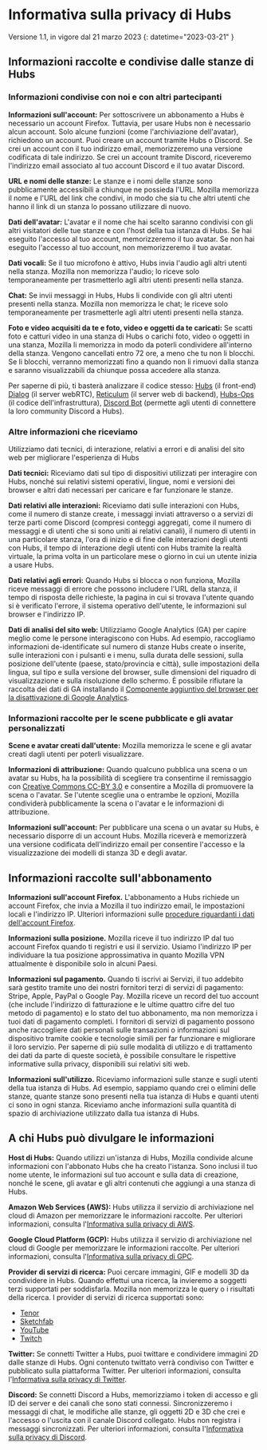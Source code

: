 ﻿# Informativa sulla privacy di Hubs
Versione 1.1, in vigore dal 21 marzo 2023
{: datetime="2023-03-21" }

## Informazioni raccolte e condivise dalle stanze di Hubs

### Informazioni condivise con noi e con altri partecipanti
__Informazioni sull'account:__ Per sottoscrivere un abbonamento a Hubs è necessario un account Firefox. Tuttavia, per usare Hubs non è necessario alcun account. Solo alcune funzioni (come l'archiviazione dell'avatar), richiedono un account. Puoi creare un account tramite Hubs o Discord. Se crei un account con il tuo indirizzo email, memorizzeremo una versione codificata di tale indirizzo. Se crei un account tramite Discord, riceveremo l'indirizzo email associato al tuo account Discord e il tuo avatar Discord.

__URL e nomi delle stanze:__ Le stanze e i nomi delle stanze sono pubblicamente accessibili a chiunque ne possieda l'URL. Mozilla memorizza il nome e l'URL del link che condivi, in modo che sia tu che altri utenti che hanno il link di un stanza lo possano utilizzare di nuovo.

__Dati dell'avatar:__ L'avatar e il nome che hai scelto saranno condivisi con gli altri visitatori delle tue stanze e con l'host della tua istanza di Hubs. Se hai eseguito l'accesso al tuo account, memorizzeremo il tuo avatar. Se non hai eseguito l'accesso al tuo account, non memorizzeremo il tuo avatar.

__Dati vocali:__ Se il tuo microfono è attivo, Hubs invia l'audio agli altri utenti nella stanza. Mozilla non memorizza l'audio; lo riceve solo temporaneamente per trasmetterlo agli altri utenti presenti nella stanza.

__Chat:__ Se invii messaggi in Hubs, Hubs li condivide con gli altri utenti presenti nella stanza. Mozilla non memorizza le chat; le riceve solo temporaneamente per trasmetterle agli altri utenti presenti nella stanza.

__Foto e video acquisiti da te e foto, video e oggetti da te caricati:__ Se scatti foto e catturi video in una stanza di Hubs o carichi foto, video o oggetti in una stanza, Mozilla li memorizza in modo da poterli condividere all'interno della stanza. Vengono cancellati entro 72 ore, a meno che tu non li blocchi. Se li blocchi, verranno memorizzati fino a quando non li rimuovi dalla stanza e saranno visualizzabili da chiunque possa accedere alla stanza.

Per saperne di più, ti basterà analizzare il codice stesso: [Hubs](https://github.com/mozilla/hubs) (il front-end) [Dialog](https://github.com/mozilla/dialog/) (il server webRTC), [Reticulum](https://github.com/mozilla/reticulum) (il server web di backend), [Hubs-Ops](https://github.com/mozilla/hubs-ops) (il codice dell'infrastruttura), [Discord Bot](https://github.com/MozillaReality/hubs-discord-bot) (permette agli utenti di connettere la loro community Discord a Hubs).

### Altre informazioni che riceviamo
Utilizziamo dati tecnici, di interazione, relativi a errori e di analisi del sito web per migliorare l'esperienza di Hubs

__Dati tecnici:__ Riceviamo dati sul tipo di dispositivi utilizzati per interagire con Hubs, nonché sui relativi sistemi operativi, lingue, nomi e versioni dei browser e altri dati necessari per caricare e far funzionare le stanze. 

__Dati relativi alle interazioni:__ Riceviamo dati sulle interazioni con Hubs, come il numero di stanze create, i messaggi inviati attraverso o a servizi di terze parti come Discord (compresi conteggi aggregati, come il numero di messaggi e di utenti che si sono uniti ai relativi canali), il numero di utenti in una particolare stanza, l'ora di inizio e di fine delle interazioni degli utenti con Hubs, il tempo di interazione degli utenti con Hubs tramite la realtà virtuale, la prima volta in un particolare mese o giorno in cui un utente inizia a usare Hubs. 

__Dati relativi agli errori:__ Quando Hubs si blocca o non funziona, Mozilla riceve messaggi di errore che possono includere l'URL della stanza, il tempo di risposta delle richieste, la pagina in cui si trovava l'utente quando si è verificato l'errore, il sistema operativo dell'utente, le informazioni sul browser e l'indirizzo IP.

__Dati di analisi del sito web:__ Utilizziamo Google Analytics (GA) per capire meglio come le persone interagiscono con Hubs. Ad esempio, raccogliamo informazioni de-identificate sul numero di stanze Hubs create o inserite, sulle interazioni con i pulsanti e i menu, sulla durata delle sessioni, sulla posizione dell'utente (paese, stato/provincia e città), sulle impostazioni della lingua, sul tipo e sulla versione del browser, sulle dimensioni del riquadro di visualizzazione e sulla risoluzione dello schermo. È possibile rifiutare la raccolta dei dati di GA installando il [Componente aggiuntivo del browser per la disattivazione di Google Analytics](https://tools.google.com/dlpage/gaoptout).

### Informazioni raccolte per le scene pubblicate e gli avatar personalizzati
__Scene e avatar creati dall'utente:__ Mozilla memorizza le scene e gli avatar creati dagli utenti per poterli visualizzare.

__Informazioni di attribuzione:__ Quando qualcuno pubblica una scena o un avatar su Hubs, ha la possibilità di scegliere tra consentirne il remissaggio con [Creative Commons CC-BY 3.0](https://creativecommons.org/licenses/by/3.0/) e consentire a Mozilla di promuovere la scena o l'avatar. Se l'utente sceglie una o entrambe le opzioni, Mozilla condividerà pubblicamente la scena o l'avatar e le informazioni di attribuzione.

__Informazioni sull'account:__ Per pubblicare una scena o un avatar su Hubs, è necessario disporre di un account Hubs. Mozilla riceverà e memorizzerà una versione codificata dell'indirizzo email per consentire l'accesso e la visualizzazione dei modelli di stanza 3D e degli avatar.

## Informazioni raccolte sull'abbonamento
__Informazioni sull'account Firefox.__ L'abbonamento a Hubs richiede un account Firefox, che invia a Mozilla il tuo indirizzo email, le impostazioni locali e l'indirizzo IP. Ulteriori informazioni sulle [procedure riguardanti i dati dell'account Firefox](https://www.mozilla.org/privacy/firefox/#firefox-accounts-join-firefox).

__Informazioni sulla posizione.__ Mozilla riceve il tuo indirizzo IP dal tuo account Firefox quando ti registri e usi il servizio. Usiamo l'indirizzo IP per individuare la tua posizione approssimativa in quanto Mozilla VPN attualmente è disponibile solo in alcuni Paesi.

__Informazioni sul pagamento.__ Quando ti iscrivi ai Servizi, il tuo addebito sarà gestito tramite uno dei nostri fornitori terzi di servizi di pagamento: Stripe, Apple, PayPal o Google Pay. Mozilla riceve un record del tuo account (che include l'indirizzo di fatturazione e le ultime quattro cifre del tuo metodo di pagamento) e lo stato del tuo abbonamento, ma non memorizza i tuoi dati di pagamento completi. I fornitori di servizi di pagamento possono anche raccogliere dati personali sulle transazioni o informazioni sul dispositivo tramite cookie e tecnologie simili per far funzionare e migliorare il loro servizio. Per saperne di più sulle modalità di utilizzo e di trattamento dei dati da parte di queste società, è possibile consultare le rispettive informative sulla privacy, disponibili sui relativi siti web.

__Informazioni sull'utilizzo.__ Riceviamo informazioni sulle stanze e sugli utenti della tua istanza di Hubs. Ad esempio, sappiamo quando crei o elimini delle stanze, quante stanze sono presenti nella tua istanza di Hubs e quanti utenti ci sono in ogni stanza. Riceviamo anche informazioni sulla quantità di spazio di archiviazione utilizzato dalla tua istanza di Hubs. 

## A chi Hubs può divulgare le informazioni
__Host di Hubs:__ Quando utilizzi un'istanza di Hubs, Mozilla condivide alcune informazioni con l'abbonato Hubs che ha creato l'istanza. Sono inclusi il tuo nome utente, le informazioni sul tuo account e sulla data di creazione, nonché le scene, gli avatar e gli altri contenuti che aggiungi a una stanza di Hubs.  

__Amazon Web Services (AWS):__ Hubs utilizza il servizio di archiviazione nel cloud di Amazon per memorizzare le informazioni raccolte. Per ulteriori informazioni, consulta l'[Informativa sulla privacy di AWS](https://aws.amazon.com/privacy/).

__Google Cloud Platform (GCP):__ Hubs utilizza il servizio di archiviazione nel cloud di Google per memorizzare le informazioni raccolte. Per ulteriori informazioni, consulta l'[Informativa sulla privacy di GPC](https://cloud.google.com/terms/cloud-privacy-notice).

__Provider di servizi di ricerca:__ Puoi cercare immagini, GIF e modelli 3D da condividere in Hubs. Quando effettui una ricerca, la invieremo a soggetti terzi supportati per soddisfarla. Mozilla non memorizza le query o i risultati della ricerca. I provider di servizi di ricerca supportati sono:
* [Tenor](https://tenor.com/legal-privacy)
* [Sketchfab](https://sketchfab.com/privacy)
* [YouTube](https://policies.google.com/privacy)
* [Twitch](https://www.twitch.tv/p/legal/privacy-policy/)

__Twitter:__ Se connetti Twitter a Hubs, puoi twittare e condividere immagini 2D dalle stanze di Hubs. Ogni contenuto twittato verrà condiviso con Twitter e pubblicato sulla piattaforma Twitter. Per ulteriori informazioni, consulta l'[Informativa sulla privacy di Twitter](https://twitter.com/en/privacy).

__Discord:__ Se connetti Discord a Hubs, memorizziamo i token di accesso e gli ID dei server e dei canali che sono stati connessi. Sincronizzeremo i messaggi di chat, le modifiche alle stanze, gli oggetti 2D e 3D che crei e l'accesso o l'uscita con il canale Discord collegato. Hubs non registra i messaggi sincronizzati. Per ulteriori informazioni, consulta l'[Informativa sulla privacy di Discord](https://discordapp.com/privacy).
